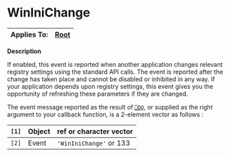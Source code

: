 




<h1 class="heading"><span class="name">WinIniChange</span></h1>

| Applies To: | [Root](../a-z/root.md) |
| --- | ---  |


**Description**


If enabled, this event is reported when another application changes relevant registry settings using the standard API calls. The event is reported after the change has taken place and cannot be disabled or inhibited in any way. If your application depends upon registry settings, this event gives you the opportunity of refreshing these parameters if they are changed.


The event message reported as the result of [`⎕DQ`](../../Language/System%20Functions/dq.htm), or supplied as the right argument to your callback function, is a 2-element vector as follows :


| `[1]` | Object | ref or character vector |
| --- | --- | ---  |
| `[2]` | Event | `'WinIniChange'` or 133 |



